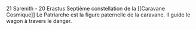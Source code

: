21 Sarenith - 20 Erastus
Septième constellation de la [[Caravane Cosmique]]
Le Patriarche est la figure paternelle de la caravane. Il guide le wagon à travers le danger.